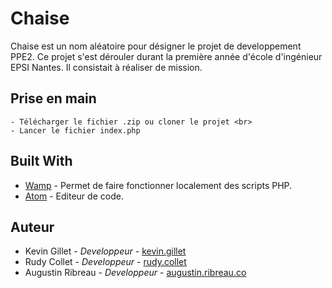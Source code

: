 # Chaise
Chaise est un nom aléatoire pour désigner le projet de developpement PPE2. Ce projet s'est dérouler durant la première année d'école d'ingénieur EPSI Nantes. Il consistait à réaliser de mission.

## Prise en main
```
- Télécharger le fichier .zip ou cloner le projet <br>
- Lancer le fichier index.php
```

## Built With
- <a href="http://www.wampserver.com/">Wamp</a> - Permet de faire fonctionner localement des scripts PHP.
- <a href="https://atom.io/">Atom</a> - Editeur de code.

## Auteur
- Kevin Gillet - <i>Developpeur</i> - <a href="https://github.com/Kev1venteur" target="_blank">kevin.gillet</a>
- Rudy Collet - <i>Developpeur</i> - <a href="" target="_blank">rudy.collet</a>
- Augustin Ribreau - <i>Developpeur</i> - <a href="https://augustin.ribreau.co/" target="_blank">augustin.ribreau.co</a>
